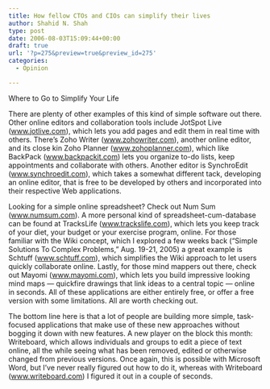```yaml
---
title: How fellow CTOs and CIOs can simplify their lives
author: Shahid N. Shah
type: post
date: 2006-08-03T15:09:44+00:00
draft: true
url: '?p=275&preview=true&preview_id=275'
categories:
  - Opinion

---
```

Where to Go to Simplify Your Life
  
There are plenty of other examples of this kind of simple software out there. Other online editors and collaboration tools include JotSpot Live (www.jotlive.com), which lets you add pages and edit them in real time with others. There&#8217;s Zoho Writer (www.zohowriter.com), another online editor, and its close kin Zoho Planner (www.zohoplanner.com), which like BackPack (www.backpackit.com) lets you organize to-do lists, keep appointments and collaborate with others. Another editor is SynchroEdit (www.synchroedit.com), which takes a somewhat different tack, developing an online editor, that is free to be developed by others and incorporated into their respective Web applications.
  
Looking for a simple online spreadsheet? Check out Num Sum (www.numsum.com). A more personal kind of spreadsheet-cum-database can be found at TracksLife (www.trackslife.com), which lets you keep track of your diet, your budget or your exercise program, online. For those familiar with the Wiki concept, which I explored a few weeks back (&#8220;Simple Solutions To Complex Problems,&#8221; Aug. 19-21, 2005) a great example is Schtuff (www.schtuff.com), which simplifies the Wiki approach to let users quickly collaborate online. Lastly, for those mind mappers out there, check out Mayomi (www.mayomi.com), which lets you build impressive looking mind maps &#8212; quickfire drawings that link ideas to a central topic &#8212; online in seconds. All of these applications are either entirely free, or offer a free version with some limitations. All are worth checking out.

The bottom line here is that a lot of people are building more simple, task-focused applications that make use of these new approaches without bogging it down with new features. A new player on the block this month: Writeboard, which allows individuals and groups to edit a piece of text online, all the while seeing what has been removed, edited or otherwise changed from previous versions. Once again, this is possible with Microsoft Word, but I&#8217;ve never really figured out how to do it, whereas with Writeboard (www.writeboard.com) I figured it out in a couple of seconds.
